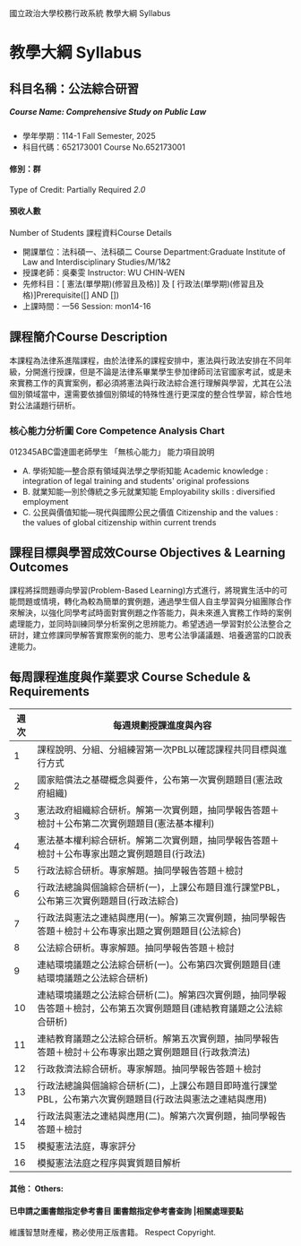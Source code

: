 國立政治大學校務行政系統 教學大綱 Syllabus
# 教學大綱 Syllabus
##  科目名稱：公法綜合研習
#####  Course Name: Comprehensive Study on Public Law
  * 學年學期：114-1 Fall Semester, 2025 
  * 科目代碼：652173001 Course No.652173001
#### 修別：群
Type of Credit: Partially Required 
_2.0_
#### 預收人數
Number of Students
課程資料Course Details
  * 開課單位：法科碩一、法科碩二 Course Department:Graduate Institute of Law and Interdisciplinary Studies/M/1&2 
  * 授課老師：吳秦雯 Instructor: WU CHIN-WEN 
  * 先修科目：[ 憲法(單學期)(修習且及格)] 及 [ 行政法(單學期)(修習且及格)]Prerequisite([] AND [])
  * 上課時間：一56 Session: mon14-16
##  課程簡介Course Description
本課程為法律系進階課程，由於法律系的課程安排中，憲法與行政法安排在不同年級，分開進行授課，但是不論是法律系畢業學生參加律師司法官國家考試，或是未來實務工作的真實案例，都必須將憲法與行政法綜合進行理解與學習，尤其在公法個別領域當中，還需要依據個別領域的特殊性進行更深度的整合性學習，綜合性地對公法議題行研析。  
###  核心能力分析圖 Core Competence Analysis Chart
012345ABC雷達圖老師學生
「無核心能力」 
能力項目說明
  * A. 學術知能—整合原有領域與法學之學術知能 Academic knowledge : integration of legal training and students' original professions
  * B. 就業知能—別於傳統之多元就業知能 Employability skills : diversified employment
  * C. 公民與價值知能—現代與國際公民之價值 Citizenship and the values : the values of global citizenship within current trends
##  課程目標與學習成效Course Objectives & Learning Outcomes 
課程將採問題導向學習(Problem-Based Learning)方式進行，將現實生活中的可能問題或情境，轉化為較為簡單的實例題，通過學生個人自主學習與分組團隊合作來解決，以強化同學考試時面對實例題之作答能力，與未來進入實務工作時的案例處理能力，並同時訓練同學分析案例之思辨能力。希望透過一學習對於公法整合之研討，建立修課同學解答實際案例的能力、思考公法爭議議題、培養適當的口說表達能力。
##  每周課程進度與作業要求 Course Schedule & Requirements
週次 |  每週規劃授課進度與內容  
---|---  
1 |  課程說明、分組、分組練習第一次PBL以確認課程共同目標與進行方式  
2 |  國家賠償法之基礎概念與要件，公布第一次實例題題目(憲法政府組織)  
3 |  憲法政府組織綜合研析。解第一次實例題，抽同學報告答題＋檢討＋公布第二次實例題題目(憲法基本權利)  
4 |  憲法基本權利綜合研析。解第二次實例題，抽同學報告答題＋檢討＋公布專家出題之實例題題目(行政法)  
5 |  行政法綜合研析。專家解題。抽同學報告答題＋檢討  
6 |  行政法總論與個論綜合研析(一)，上課公布題目進行課堂PBL，公布第三次實例題題目(行政法綜合)  
7 |  行政法與憲法之連結與應用(一)。解第三次實例題，抽同學報告答題＋檢討＋公布專家出題之實例題題目(公法綜合)  
8 |  公法綜合研析。專家解題。抽同學報告答題＋檢討  
9 |  連結環境議題之公法綜合研析(一)。公布第四次實例題題目(連結環境議題之公法綜合研析)  
10 |  連結環境議題之公法綜合研析(二)。解第四次實例題，抽同學報告答題＋檢討，公布第五次實例題題目(連結教育議題之公法綜合研析)  
11 |  連結教育議題之公法綜合研析。解第五次實例題，抽同學報告答題＋檢討＋公布專家出題之實例題題目(行政救濟法)  
12 |  行政救濟法綜合研析。專家解題。抽同學報告答題＋檢討  
13 |  行政法總論與個論綜合研析(二)，上課公布題目即時進行課堂PBL，公布第六次實例題題目(行政法與憲法之連結與應用)  
14 |  行政法與憲法之連結與應用(二)。解第六次實例題，抽同學報告答題＋檢討  
15 |  模擬憲法法庭，專家評分  
16 |  模擬憲法法庭之程序與實質題目解析  
####  其他： Others:
####  已申請之圖書館指定參考書目  圖書館指定參考書查詢 |相關處理要點
維護智慧財產權，務必使用正版書籍。 Respect Copyright.